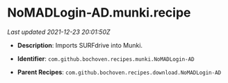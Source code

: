# NoMADLogin-AD.munki.recipe

_Last updated 2021-12-23 20:01:50Z_

- **Description**: Imports SURFdrive into Munki.

- **Identifier**: `com.github.bochoven.recipes.munki.NoMADLogin-AD`

- **Parent Recipes**: `com.github.bochoven.recipes.download.NoMADLogin-AD`

